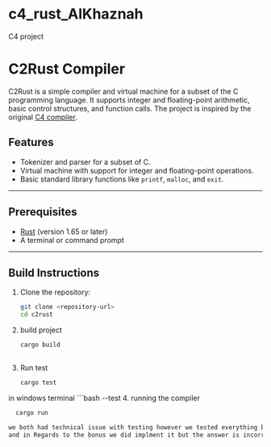 # c4_rust_AlKhaznah
C4 project

# C2Rust Compiler

C2Rust is a simple compiler and virtual machine for a subset of the C programming language. It supports integer and floating-point arithmetic, basic control structures, and function calls. The project is inspired by the original [C4 compiler](https://github.com/rswier/c4).

## Features
- Tokenizer and parser for a subset of C.
- Virtual machine with support for integer and floating-point operations.
- Basic standard library functions like `printf`, `malloc`, and `exit`.

---

## Prerequisites
- [Rust](https://www.rust-lang.org/) (version 1.65 or later)
- A terminal or command prompt

---


## Build Instructions
1. Clone the repository:
   ```bash
   git clone <repository-url>
   cd c2rust

 2. build project
    ```bash
    cargo build
  
 3. Run test
    ```bash 
    cargo test
   in windows terminal
     ```bash
    --test
4. running the compiler
  ```bash
    cargo run
    
we both had technical issue with testing however we tested everything by logic and by comparison some of the tests failed and some passed
and in Regards to the bonus we did implment it but the answer is incorrect 


